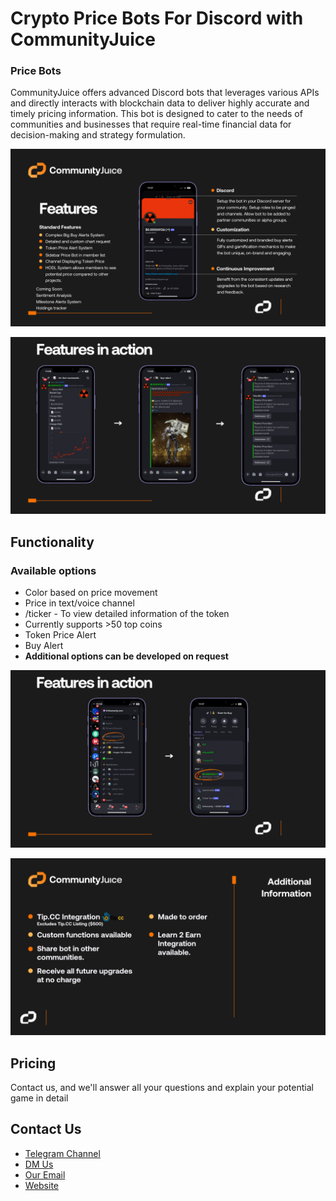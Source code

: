 # Crypto Price Bots For Discord with CommunityJuice

### Price Bots
CommunityJuice offers advanced Discord bots that leverages various APIs and directly interacts with blockchain data to deliver highly accurate and timely pricing information. This bot is designed to cater to the needs of communities and businesses that require real-time financial data for decision-making and strategy formulation.

![Hamster Kombat Clone GitHub Image](./images/features.png "White Label Price Bot| GitHub")

![Telegram Tap-to-Earn Games GitHub Image](./images/in_action1.png "Telegram Tap-to-Earn Games | GitHub")

## Functionality
### Available options
- Color based on price movement
- Price in text/voice channel
- /ticker - To view detailed information of the token
- Currently supports >50 top coins
- Token Price Alert
- Buy Alert
- <b>Additional options can be developed on request</b>

![Telegram Tap-to-Earn Sample Mockup](./images/in_action2.png "Telegram Tap-to-Earn Game Mockup | GitHub")

![Telegram Tap-to-Earn Sample Mockup](./images/info.png "Telegram Tap-to-Earn Game Mockup | GitHub")


## Pricing
Contact us, and we'll answer all your questions and explain your potential game in detail

## Contact Us

- <a href="https://t.me/cjdiscordtech" target="_blank">Telegram Channel</a>
- <a href="https://t.me/evz9894" target="_blank">DM Us</a>
- [Our Email](mailto:gm@communityjuice.xyz)
- <a href="https://communityjuice.xyz" target="_blank">Website</a>